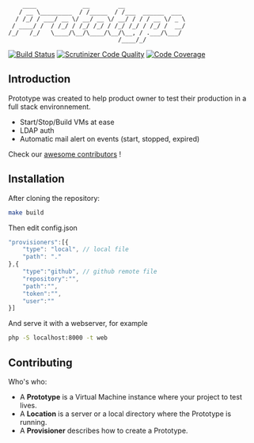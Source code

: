 ```
    ____             __        __
   / __ \_________  / /_____  / /___  ______  ___
  / /_/ / ___/ __ \/ __/ __ \/ __/ / / / __ \/ _ \
 / ____/ /  / /_/ / /_/ /_/ / /_/ /_/ / /_/ /  __/
/_/   /_/   \____/\__/\____/\__/\__, / .___/\___/
                               /____/_/
```
[![Build Status](https://travis-ci.org/lafourchette/prototype.svg)](https://travis-ci.org/lafourchette/prototype)
[![Scrutinizer Code Quality](https://scrutinizer-ci.com/g/lafourchette/prototype/badges/quality-score.png?b=master)](https://scrutinizer-ci.com/g/lafourchette/prototype/?branch=master)
[![Code Coverage](https://scrutinizer-ci.com/g/lafourchette/prototype/badges/coverage.png?b=master)](https://scrutinizer-ci.com/g/lafourchette/prototype/?branch=master)

## Introduction
Prototype was created to help product owner to test their production in a full stack environnement.

* Start/Stop/Build VMs at ease
* LDAP auth
* Automatic mail alert on events (start, stopped, expired)

Check our [awesome contributors](https://github.com/lafourchette/prototype/graphs/contributors) !

## Installation
After cloning the repository:
```bash
make build
```
Then edit config.json
```javascript
"provisioners":[{
    "type": "local", // local file
    "path": "."
},{
    "type":"github", // github remote file
    "repository":"",
    "path":"",
    "token":"",
    "user":""
}]
```
And serve it with a webserver, for example
```bash
php -S localhost:8000 -t web
```

## Contributing
Who's who:
- A **Prototype** is a Virtual Machine instance where your project to test lives.
- A **Location** is a server or a local directory where the Prototype is running.
- A **Provisioner** describes how to create a Prototype.

